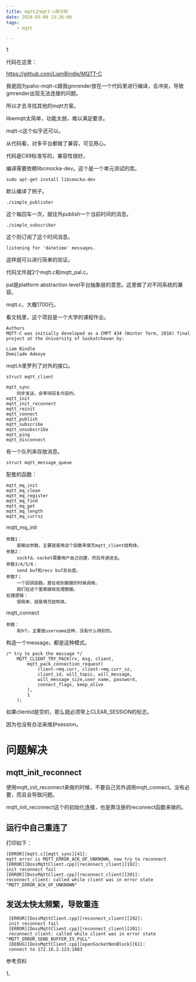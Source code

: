 ```yaml
---
title: mqtt之mqtt-c库分析
date: 2020-05-08 13:26:08
tags:
	- mqtt

---
```


1

代码在这里：

https://github.com/LiamBindle/MQTT-C

我是因为paho-mqtt-c跟我gmrender放在一个代码里进行编译，会冲突，导致gmrender出现无法连接的问题。

所以才去寻找其他的mqtt方案。

libemqtt太简单，功能太弱，难以满足要求。

mqtt-c这个似乎还可以。

从代码看，对多平台都做了兼容，可见用心。

代码是C89标准写的，兼容性很好。

编译需要依赖libcmocka-dev。这个是一个单元测试的库。

```
sudo apt-get install libcmocka-dev
```

默认编译了例子。

```
./simple_publisher 
```

这个每回车一次，就往外publish一个当前时间的消息。

```
./simple_subscriber 
```

这个则订阅了这个时间消息。

```
listening for 'datetime' messages.
```

这样就可以进行简单的验证。

代码文件就2个mqtt.c和mqtt_pal.c。

pal是platform abstraction level平台抽象层的意思。这里做了对不同系统的兼容。

mqtt.c，大概1700行。

看文档里，这个项目是一个大学的课程作业。

```
Authors
MQTT-C was initially developed as a CMPT 434 (Winter Term, 2018) final project at the University of Saskatchewan by:

Liam Bindle
Demilade Adeoye
```

mqtt.h里罗列了对外的接口。

```
struct mqtt_client 

mqtt_sync
	同步发送，会等待回复内容的。
mqtt_init
mqtt_init_reconnect
mqtt_reinit
mqtt_connect
mqtt_publish
mqtt_subscribe
mqtt_unsubscribe
mqtt_ping
mqtt_disconnect
```



有一个队列来存放消息。

```
struct mqtt_message_queue
```

配套的函数：

```
mqtt_mq_init
mqtt_mq_clean
mqtt_mq_register
mqtt_mq_find
mqtt_mq_get
mqtt_mq_length
mqtt_mq_currsz
```



mqtt_mq_init

```
参数1：
	是输出参数，主要就是用这个函数来填充mqtt_client结构体。
参数2：
	sockfd。socket需要用户自己创建，然后传递进去。
参数3/4/5/6：
	send buf和recv buf及长度。
参数7；
	一个回调函数。是在收到数据的时候调用。
	我们在这个里面接收处理数据。
处理逻辑：
	很简单，就是填充结构体。
```

mqtt_connect

```
参数：
	有9个。主要是username这种，没有什么特别的。
```

构造一个message，都是这种模式。

```
/* try to pack the message */
    MQTT_CLIENT_TRY_PACK(rv, msg, client, 
        mqtt_pack_connection_request(
            client->mq.curr, client->mq.curr_sz,
            client_id, will_topic, will_message, 
            will_message_size,user_name, password, 
            connect_flags, keep_alive
        ), 
        1
    );
```



如果clientid是空的，那么就必须带上CLEAR_SESSION的标志。

因为也没有办法来维护session。



# 问题解决

## mqtt_init_reconnect

使用mqtt_init_reconnect来做的时候，不要自己另外调用mqtt_connect。没有必要，而且会导致问题。

mqtt_init_reconnect这个的初始化连接，也是靠注册的reconnect函数来做的。

## 运行中自己重连了

打印如下：

```
[ERROR][mqtt.c][mqtt_sync][41]:                                                      
mqtt error is MQTT_ERROR_ACK_OF_UNKNOWN, now try to reconnect                        
[ERROR][DossMqttClient.cpp][reconnect_client][192]:                                  
init reconnect fail                                                                  
[ERROR][DossMqttClient.cpp][reconnect_client][201]:                                  
reconnect_client: called while client was in error state "MQTT_ERROR_ACK_OF_UNKNOWN" 
```

## 发送太快太频繁，导致重连

```
 [ERROR][DossMqttClient.cpp][reconnect_client][192]:                                      
 init reconnect fail                                                                      
 [ERROR][DossMqttClient.cpp][reconnect_client][201]:                                      
 reconnect_client: called while client was in error state "MQTT_ERROR_SEND_BUFFER_IS_FULL"
 [DEBUG][DossMqttClient.cpp][openSocketNonBlock][61]:                                     
 connect to 172.16.2.123:1883                                                             
```



参考资料

1、

